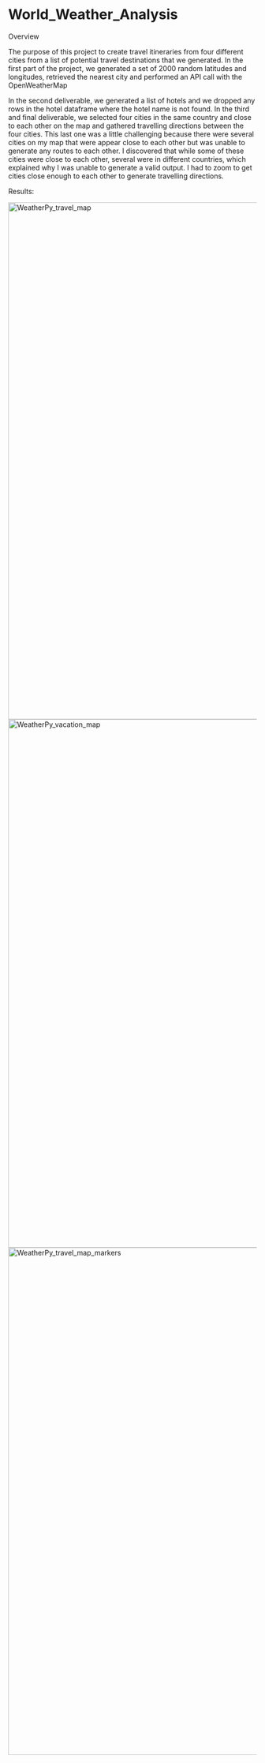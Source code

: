 # World_Weather_Analysis

Overview

The purpose of this project to create travel itineraries from four different cities from a list of potential travel destinations that we generated. In the first part of the project, we generated a set of 2000 random latitudes and longitudes, retrieved the nearest city and performed an API call with the OpenWeatherMap

In the second deliverable, we generated a list of hotels and we dropped any rows in the hotel dataframe where the hotel name is not found. In the third and final deliverable, we selected four cities in the same country and close to each other on the map and gathered travelling directions between the four cities. This last one was a little challenging because there were several cities on my map that were appear close to each other but was unable to generate any routes to each other. I discovered that while some of these cities were close to each other, several were in different countries, which explained why I was unable to generate a valid output. I had to zoom to get cities close enough to each other to generate travelling directions. 

Results:

<img width="1048" alt="WeatherPy_travel_map" src="https://user-images.githubusercontent.com/85265504/152089769-b7015429-2215-43c1-9ad4-c32449037b3b.png">

<img width="1071" alt="WeatherPy_vacation_map" src="https://user-images.githubusercontent.com/85265504/152089881-59ff57ce-b1ee-4c2f-97c5-f9529f40ea29.png">

<img width="1029" alt="WeatherPy_travel_map_markers" src="https://user-images.githubusercontent.com/85265504/152089800-fffdcf9b-6e5a-49d3-9974-1f690b52b800.png">
